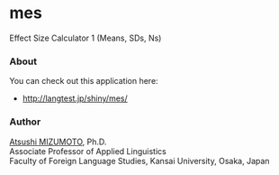 mes
===

Effect Size Calculator 1 (Means, SDs, Ns)


### About
You can check out this application here:
- http://langtest.jp/shiny/mes/

### Author
[Atsushi MIZUMOTO](http://mizumot.com/ "mizumot.com"), Ph.D.   
Associate Professor of Applied Linguistics  
Faculty of Foreign Language Studies, Kansai University, Osaka, Japan
